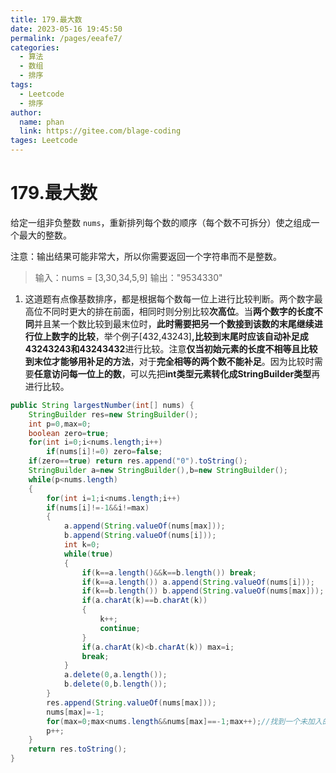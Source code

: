 ```yaml
---
title: 179.最大数
date: 2023-05-16 19:45:50
permalink: /pages/eeafe7/
categories: 
  - 算法
  - 数组
  - 排序
tags: 
  - Leetcode
  - 排序
author: 
  name: phan
  link: https://gitee.com/blage-coding
tages: Leetcode
---
```

# 179.最大数

给定一组非负整数 `nums`，重新排列每个数的顺序（每个数不可拆分）使之组成一个最大的整数。

注意：输出结果可能非常大，所以你需要返回一个字符串而不是整数。

> 输入：nums = [3,30,34,5,9]
> 输出："9534330"

1. 这道题有点像基数排序，都是根据每个数每一位上进行比较判断。两个数字最高位不同时更大的排在前面，相同时则分别比较**次高位**。当**两个数字的长度不同**并且某一个数比较到最末位时，**此时需要把另一个数接到该数的末尾继续进行位上数字的比较**，举个例子[432,43243]**,比较到末尾时应该自动补足成43243243和43243432**进行比较。注意**仅当初始元素的长度不相等且比较到末位才能够用补足的方法**，对于**完全相等的两个数不能补足**。因为比较时需要**任意访问每一位上的数**，可以先把**int类型元素转化成StringBuilder类型**再进行比较。

~~~java
public String largestNumber(int[] nums) {
    StringBuilder res=new StringBuilder();
    int p=0,max=0;
    boolean zero=true;
    for(int i=0;i<nums.length;i++) 
        if(nums[i]!=0) zero=false;
    if(zero==true) return res.append("0").toString();
    StringBuilder a=new StringBuilder(),b=new StringBuilder();
    while(p<nums.length)
    {
        for(int i=1;i<nums.length;i++)
        if(nums[i]!=-1&&i!=max)
        {
            a.append(String.valueOf(nums[max]));
            b.append(String.valueOf(nums[i]));
            int k=0;
            while(true)
            {
                if(k==a.length()&&k==b.length()) break;
                if(k==a.length()) a.append(String.valueOf(nums[i]));
                if(k==b.length()) b.append(String.valueOf(nums[max]));
                if(a.charAt(k)==b.charAt(k)) 
                {
                    k++;
                    continue;
                }
                if(a.charAt(k)<b.charAt(k)) max=i;
                break;
            }
            a.delete(0,a.length());
            b.delete(0,b.length());
        }
        res.append(String.valueOf(nums[max]));
        nums[max]=-1;
        for(max=0;max<nums.length&&nums[max]==-1;max++);//找到一个未加入的元素下标
        p++;
    }
    return res.toString();
}
~~~